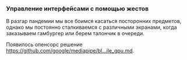 ### Управление интерфейсами с помощью жестов

В разгар пандемии мы все боимся касаться посторонних предметов, однако мы постоянно сталкиваемся с различными экранами, когда заказываем гамбургер или берем талончик в очереди.

Появилось опенсорс решение https://github.com/google/mediapipe/bl...ile_gpu.md.
